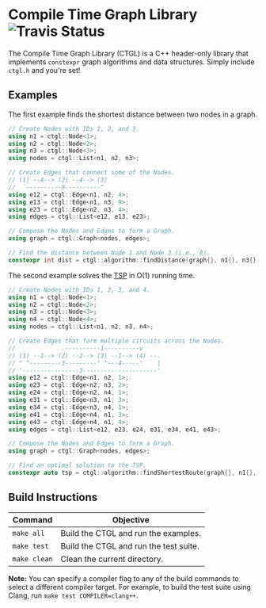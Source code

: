 # Compile Time Graph Library ![Travis Status](https://travis-ci.org/Mandrenkov/Compile-Time-Graph-Library.svg?branch=master)
The Compile Time Graph Library (CTGL) is a C++ header-only library that  implements `constexpr` graph algorithms and data structures.  Simply include `ctgl.h` and you're set!

## Examples
The first example finds the shortest distance between two nodes in a graph.
```C++
// Create Nodes with IDs 1, 2, and 3.
using n1 = ctgl::Node<1>;
using n2 = ctgl::Node<2>;
using n3 = ctgl::Node<3>;
using nodes = ctgl::List<n1, n2, n3>;

// Create Edges that connect some of the Nodes.
// (1) --4--> (2) --4--> (3)
//  `----------9----------^
using e12 = ctgl::Edge<n1, n2, 4>;
using e13 = ctgl::Edge<n1, n3, 9>;
using e23 = ctgl::Edge<n2, n3, 4>;
using edges = ctgl::List<e12, e13, e23>;

// Compose the Nodes and Edges to form a Graph.
using graph = ctgl::Graph<nodes, edges>;

// Find the distance between Node 1 and Node 3 (i.e., 8).
constexpr int dist = ctgl::algorithm::findDistance(graph{}, n1{}, n3{});
```

The second example solves the [TSP](https://en.wikipedia.org/wiki/Travelling_salesman_problem) in O(1) running time.
```C++
// Create Nodes with IDs 1, 2, 3, and 4.
using n1 = ctgl::Node<1>;
using n2 = ctgl::Node<2>;
using n3 = ctgl::Node<3>;
using n4 = ctgl::Node<4>;
using nodes = ctgl::List<n1, n2, n3, n4>;

// Create Edges that form multiple circuits across the Nodes.
//             .----------1----------v
// (1) --1--> (2) --2--> (3) --1--> (4) --.
// ^ ^---------3---------' ^---4-----'    |
// '----------------3---------------------'
using e12 = ctgl::Edge<n1, n2, 1>;
using e23 = ctgl::Edge<n2, n3, 2>;
using e24 = ctgl::Edge<n2, n4, 1>;
using e31 = ctgl::Edge<n3, n1, 3>;
using e34 = ctgl::Edge<n3, n4, 1>;
using e41 = ctgl::Edge<n4, n1, 3>;
using e43 = ctgl::Edge<n4, n1, 4>;
using edges = ctgl::List<e12, e23, e24, e31, e34, e41, e43>;

// Compose the Nodes and Edges to form a Graph.
using graph = ctgl::Graph<nodes, edges>;

// Find an optimal solution to the TSP.
constexpr auto tsp = ctgl::algorithm::findShortestRoute(graph{}, n1{}, nodes{});
```

## Build Instructions
| Command      | Objective                              |
|---           |---                                     |
| `make all`   | Build the CTGL and run the examples.   |
| `make test`  | Build the CTGL and run the test suite. |
| `make clean` | Clean the current directory.           |

**Note:** You can specify a compiler flag to any of the build commands to select a different compiler target.  For example, to build the test suite using Clang, run `make test COMPILER=clang++`.
